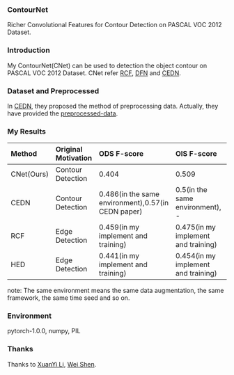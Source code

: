 ### ContourNet
Richer Convolutional Features for Contour Detection on PASCAL VOC 2012 Dataset.

### Introduction
My ContourNet(CNet) can be used to detection the object contour on PASCAL VOC 2012 Dataset.
CNet refer <a href="http://openaccess.thecvf.com/content_cvpr_2017/papers/Liu_Richer_Convolutional_Features_CVPR_2017_paper.pdf">RCF</a>,
<a href="http://openaccess.thecvf.com/content_cvpr_2018/papers/Yu_Learning_a_Discriminative_CVPR_2018_paper.pdf">DFN</a> and <a href="http://openaccess.thecvf.com/content_cvpr_2016/papers/Yang_Object_Contour_Detection_CVPR_2016_paper.pdf">CEDN</a>.

### Dataset and Preprocessed
In <a href="http://openaccess.thecvf.com/content_cvpr_2016/papers/Yang_Object_Contour_Detection_CVPR_2016_paper.pdf">CEDN</a>, they proposed the method of preprocessing data. Actually, they have provided the <a href="https://github.com/jimeiyang/objectContourDetector/blob/master/data/PASCAL/get_pascal_training_data.sh">preprocessed-data</a>.

### My Results
| Method |Original Motivation|ODS F-score|OIS F-score|AP|
|:---|:---|:---|:---|:---|
| CNet(Ours) |Contour Detection|0.404|0.509|0.373|
| CEDN |Contour Detection|0.486(in the same environment),0.57(in CEDN paper)|0.5(in the same environment), -|0.354(in the same environment), -|
| RCF |Edge Detection|0.459(in my implement and training)|0.475(in my implement and training)|0.333(in my implement and training)|
| HED |Edge Detection|0.441(in my implement and training)|0.454(in my implement and training)|0.311(in my implement and training)|

note: The same environment means the same data augmentation, the same framework, the same time seed and so on.

### Environment
pytorch-1.0.0, numpy, PIL

### Thanks
Thanks to <a href="https://github.com/meteorshowers">XuanYi Li</a>, <a href="https://github.com/shenwei1231">Wei Shen</a>.
